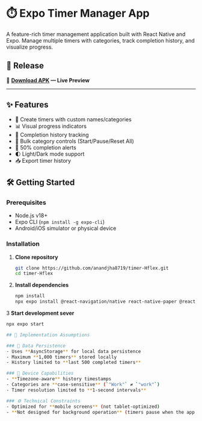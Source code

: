 # ⏱️ Expo Timer Manager App

A feature-rich timer management application built with React Native and Expo. Manage multiple timers with categories, track completion history, and visualize progress.

## 🚀 Release

🔗 **[Download APK](https://drive.google.com/file/d/1Z2EIQaudK_qQymB5qLwrbcZGEiRBoxmp/view?usp=sharing) — Live Preview**

---

## ✨ Features

- 🎯 Create timers with custom names/categories
- 📊 Visual progress indicators
- 📅 Completion history tracking
- 🚀 Bulk category controls (Start/Pause/Reset All)
- 🔔 50% completion alerts
- 🌓 Light/Dark mode support
- 📥 Export timer history

## 🛠️ Getting Started

### Prerequisites

- Node.js v18+
- Expo CLI (`npm install -g expo-cli`)
- Android/iOS simulator or physical device

### Installation

1. **Clone repository**

   ```bash
   git clone https://github.com/anandjha8719/timer-Hflex.git
   cd timer-Hflex

   ```

2. **Install dependencies**
   ```bash
   npm install
   npx expo install @react-navigation/native react-native-paper @react-native-async-storage/async-storage react-native-safe-area-context react-native-screens react-native-gesture-handler @expo/vector-icons
   ```

3 **Start development sever**

```bash
npx expo start

## 🧠 Implementation Assumptions

### 📌 Data Persistence
- Uses **AsyncStorage** for local data persistence
- Maximum **1,000 timers** stored locally
- History limited to **last 500 completed timers**

### 📱 Device Capabilities
- **Timezone-aware** history timestamps
- Categories are **case-sensitive** (`"Work"` ≠ `"work"`)
- Timer resolution limited to **1-second intervals**

### ⚙️ Technical Constraints
- Optimized for **mobile screens** (not tablet-optimized)
- **Not designed for background operation** (timers pause when the app is inactive)
```
